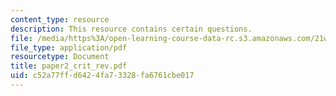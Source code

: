 ```yaml
---
content_type: resource
description: This resource contains certain questions.
file: /media/https%3A/open-learning-course-data-rc.s3.amazonaws.com/21w-732-2-introduction-to-technical-communication-ethics-in-science-and-technology-fall-2006/c52a77ffd6424fa73328fa6761cbe017_paper2_crit_rev.pdf
file_type: application/pdf
resourcetype: Document
title: paper2_crit_rev.pdf
uid: c52a77ff-d642-4fa7-3328-fa6761cbe017
---
```

